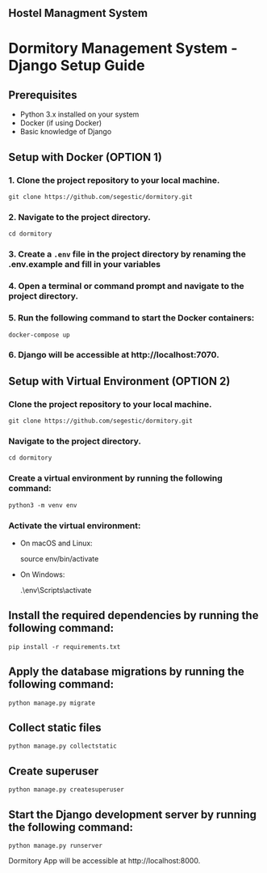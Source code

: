 ## Hostel Managment System

# Dormitory Management System - Django Setup Guide

## Prerequisites
- Python 3.x installed on your system
- Docker (if using Docker)
- Basic knowledge of Django

## Setup with Docker (OPTION 1)

### 1. Clone the project repository to your local machine.
    
    git clone https://github.com/segestic/dormitory.git
    

### 2. Navigate to the project directory.
    
    cd dormitory
    
### 3. Create a `.env` file in the project directory by renaming the .env.example and fill in your variables


### 4. Open a terminal or command prompt and navigate to the project directory. 


### 5. Run the following command to start the Docker containers:

    docker-compose up

### 6. Django will be accessible at http://localhost:7070.




## Setup with Virtual Environment (OPTION 2)

### Clone the project repository to your local machine.
    
    git clone https://github.com/segestic/dormitory.git
    

### Navigate to the project directory.
    
    cd dormitory
    
### Create a virtual environment by running the following command:
    
    python3 -m venv env
    
    
### Activate the virtual environment:
- On macOS and Linux:
  
  source env/bin/activate
  
- On Windows:
  
  .\env\Scripts\activate
  

## Install the required dependencies by running the following command:
    
    pip install -r requirements.txt
    


## Apply the database migrations by running the following command:
    
    python manage.py migrate
    
    

## Collect static files
    
    python manage.py collectstatic
    


## Create superuser
    python manage.py createsuperuser


## Start the Django development server by running the following command:
    python manage.py runserver


Dormitory App will be accessible at http://localhost:8000.



